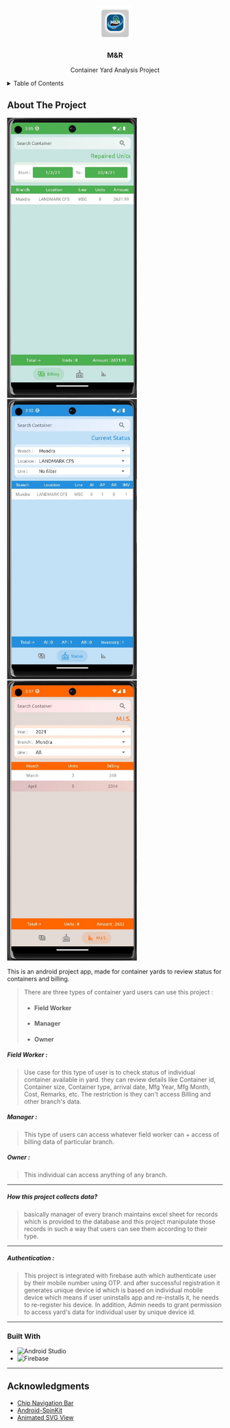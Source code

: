 <!-- PROJECT LOGO -->
<br />
<div align="center">
  <a href="https://github.com/b9aurav/M-and-R">
    <img src="./images/ic_launcher.png" alt="Logo" width="80" height="80">
  </a>

<h3 align="center">M&R</h3>

  <p align="center">
    Container Yard Analysis Project
    <br />
  </p>
</div>

<!-- TABLE OF CONTENTS -->
<details>
  <summary>Table of Contents</summary>
  <ol>
    <li>
      <a href="#about-the-project">About The Project</a>
      <ul>
        <li><a href="#built-with">Built With</a></li>
      </ul>
    </li>
    <li><a href="#acknowledgments">Acknowledgments</a></li>
  </ol>
</details>



<!-- ABOUT THE PROJECT -->
## About The Project

<img src="images/billing.jpg" alt="ScreenShot" width="303" height="653">
<img src="images/status.jpg" alt="ScreenShot" width="303" height="653">
<img src="images/Mies.jpg" alt="ScreenShot" width="303" height="653">

This is an android project app, made for container yards to review status for containers and billing.

>There are three types of container yard users can use this project :
> * #### Field Worker
> * #### Manager
> * #### Owner

##### Field Worker :

> Use case for this type of user is to check status of individual container available in yard. they can review details like Container id, Container size, Container type, arrival date, Mfg Year, Mfg Month, Cost, Remarks, etc. The restriction is they can't access Billing and other branch's data.

##### Manager :

> This type of users can access whatever field worker can + access of billing data of particular branch.

##### Owner :

> This individual can access anything of any branch.

---

##### How this project collects data?

> basically manager of every branch maintains excel sheet for records which is provided to the database and this project manipulate those records in such a way that users can see them according to their type.

---

##### Authentication :

> This project is integrated with firebase auth which authenticate user by their mobile number using OTP. and after successful registration it generates unique device id which is based on individual mobile device which means if user uninstalls app and re-installs it, he needs to re-register his device. In addition, Admin needs to grant permission to access yard's data for individual user by unique device id.

---

### Built With

* ![Android Studio][android-studio]
* ![Firebase][firebase]

---

<!-- ACKNOWLEDGMENTS -->
## Acknowledgments

* [Chip Navigation Bar](https://github.com/ismaeldivita/chip-navigation-bar)
* [Android-SpinKit](https://github.com/ybq/Android-SpinKit)
* [Animated SVG View](https://github.com/jaredrummler/AnimatedSvgView)


<!-- MARKDOWN LINKS & IMAGES -->
[android-studio]: https://img.shields.io/badge/Android%20Studio-3DDC84.svg?style=for-the-badge&logo=android-studio&logoColor=white
[Firebase]: https://img.shields.io/badge/Firebase-039BE5?style=for-the-badge&logo=Firebase&logoColor=white